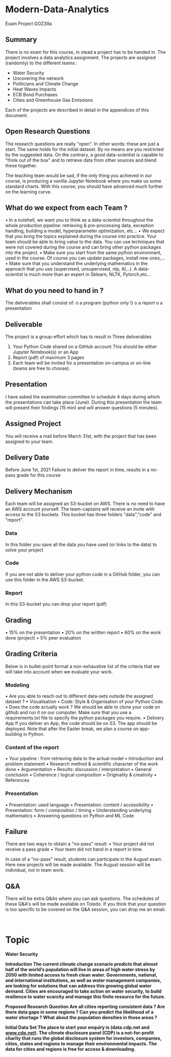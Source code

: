 # Modern-Data-Analytics
Exam Project GOZ39a

## Summary
There is no exam for this course, in stead a project has to be handed in. The project involves a data analytics assignment. The projects are assigned (randomly) to the different teams :
*	Water Security
*	Uncovering the network
*	Politicians and Climate Change
*	Heat Waves Impacts
*	ECB Bond Purchases
* Cities and Greenhouse Gas Emissions

Each of the projects are described in detail in the appendices of this document. 

## Open Research Questions
The research questions are really "open". In other words: these are just a start. The same holds for the initial dataset. By no means are you restricted by the suggested data. On the contrary, a good data-scientist is capable to "think out of the box" and to retrieve data from other sources and blend these together.

The teaching team would be sad, if the only thing you achieved in our course, is producing a vanilla Jupyter Notebook where you make us some standard charts. With this course, you should have advanced much further on the learning curve.

## What do we expect from each Team ?
•	In a nutshell, we want you to think as a data-scientist throughout the whole production pipeline: retrieving & pre-processing data, exception handling, building a model, hyperparameter optimization, etc...
•	We expect that you bring the topics explained during the course into practice. Your team should be able to bring value to the data. You can use techniques that were not covered during the course and can bring other python packages into the project. 
•	Make sure you start from the same python environment, used in the course. Of course you can update packages, install new ones,...
•	Make sure that you understand the underlying mathematics in the approach that you use (supervised, unsupervised, nlp, AI,..). A data-scientist is much more than an expert in Sklearn, NLTK, Pytorch,etc...

## What do you need to hand in ?
The deliverables shall consist of:
o	a program (python only !)
o	a report
o	a presentation

## Deliverable
The project is a group-effort which has to result in Three deliverables
1.	Your Python Code shared on a GitHub account
This should be either Jupyter Notebook(s) or an App
2.	Report (pdf) of maximum 3 pages
3.	Each team will be invited for a presentation on-campus or on-line (teams are free to choose). 

## Presentation
I have asked the examination committee to schedule 4 days during which the presentations can take place (June). During this presentation the team will present their findings (15 min) and will answer questions (5 minutes). 

## Assigned Project
You will receive a mail before March 31st, with the project that has been assigned to your team.

## Delivery Date
Before June 1st, 2021
Failure to deliver the report in time, results in a no-pass grade for this course

## Delivery Mechanism
Each team will be assigned an S3-bucket on AWS. There is no need to have an AWS account yourself. The team-captains will receive an invite with access to the S3 buckets.
This bucket has three folders "data","code" and "report". 

### Data
In this folder you save all the data you have used (or links to the data) to solve your project

### Code
If you are not able to deliver your python code in a GitHub folder, you can use this folder in 	the AWS S3-bucket.

### Report
In this S3-bucket you can drop your report (pdf)

## Grading
•	15% on the presentation
•	20% on the written report
•	60% on the work done (project)
•	5% peer evaluation

## Grading Criteria 
Below is in bullet-point format a non-exhaustive list of the criteria that we will take into account when we evaluate your work.
### Modeling
•	Are you able to reach out to different data-sets outside the assigned dataset ?
•	Visualisation
•	Code: Style & Organisation of your Python Code. 
•	Does the code actually work ?
We should be able to clone your code on github and run it on our computer. Make sure that you use a requirements.txt file to specify the python packages you require.
•	Delivery App
If you deliver an App, the code should be on S3. The app should be deployed.
Note that after the Easter break, we plan a course on app-building in Python.
### Content of the report
•	Your pipeline : from retrieving data to the actual model
•	Introduction and problem statement
•	Research method & scientific character of the work done
•	Argumentation
•	Results: discussion / interpretation
•	General conclusion
•	Coherence / logical composition
•	Originality & creativity
•	References
### Presentation 
•	Presentation: used language
•	Presentation: content / accessibility
•	Presentation: form / composition / timing
•	Understanding underlying mathematics
•	Answering questions on Python and ML Code
## Failure
There are two ways to obtain a "no-pass" result:
•	Your project did not receive a pass grade
•	Your team did not hand in a report in time.

In case of a "no-pass" result, students can participate in the August exam. Here new projects will be made available. The August session will be individual, not in team work.

## Q&A
There will be extra Q&As where you can ask questions. The schedules of these Q&A's will be made available on Toledo. If you think that your question is too specific to be covered on the Q&A session, you can drop me an email.

 
# Topic
<b> Water Security

Introduction
The current climate change scenario predicts that almost half of the world’s population will live in areas of high water stress by 2050 with limited access to fresh clean water. Governments, national, and international institutions, as well as water management companies, are looking for solutions that can address this growing global water demand. Cities are encouraged to take action on water security, to build resilience to water scarcity and manage this finite resource for the future. 

Proposed Research Question
Are all cities reporting consistent data ? Are there data gaps in some regions ? Can you predict the likelihood of a water shortage ? What about the population densities in those areas ?

Initial Data Set
The place to start your enquiry is (data.cdp.net and www.cdp.net). The climate disclosure panel (CDP) is a not-for-profit charity that runs the global disclosure system for investors, companies, cities, states and regions to manage their environmental impacts. The data for cities and regions is free for access & downloading.
